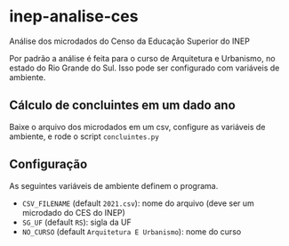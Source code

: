 # inep-analise-ces
Análise dos microdados do Censo da Educação Superior do INEP

Por padrão a análise é feita para o curso de Arquitetura e Urbanismo, no estado do Rio Grande do Sul. Isso pode ser configurado com variáveis de ambiente.

## Cálculo de concluintes em um dado ano

Baixe o arquivo dos microdados em um csv, configure as variáveis de ambiente, e rode o script `concluintes.py`

## Configuração

As seguintes variáveis de ambiente definem o programa.
- `CSV_FILENAME` (default `2021.csv`): nome do arquivo (deve ser um microdado do CES do INEP)
- `SG_UF` (default `RS`): sigla da UF
- `NO_CURSO` (default `Arquitetura E Urbanismo`): nome do curso
